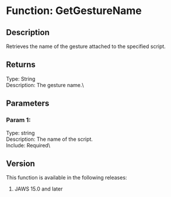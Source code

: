 # Function: GetGestureName

## Description

Retrieves the name of the gesture attached to the specified script.

## Returns

Type: String\
Description: The gesture name.\

## Parameters

### Param 1:

Type: string\
Description: The name of the script.\
Include: Required\

## Version

This function is available in the following releases:

1.  JAWS 15.0 and later
